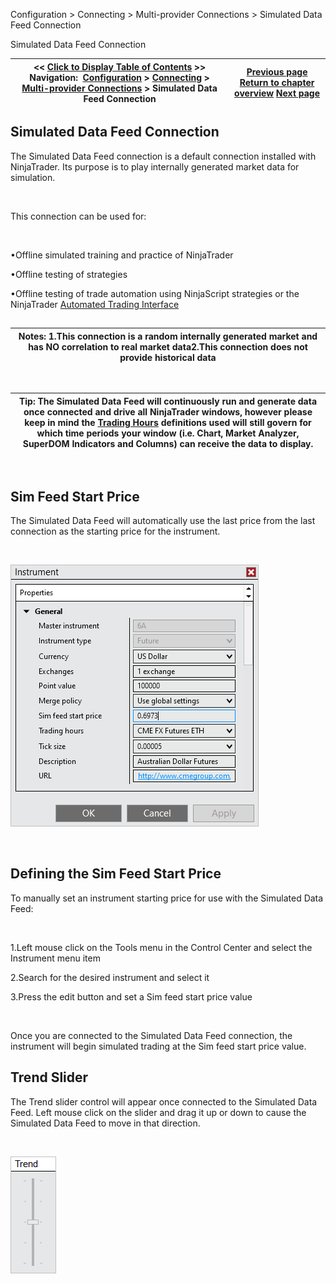 ﻿


Configuration \> Connecting \> Multi\-provider Connections \> Simulated Data Feed Connection






















Simulated Data Feed Connection







| \<\< [Click to Display Table of Contents](simulated_data_feed_connection.md) \>\> **Navigation:**     [Configuration](configuration.md) \> [Connecting](connecting.md) \> [Multi\-provider Connections](multi-provider-connections.md) \> Simulated Data Feed Connection | [Previous page](external_data_feed_connection.md) [Return to chapter overview](multi-provider-connections.md) [Next page](options.md) |
| --- | --- |











## Simulated Data Feed Connection


The Simulated Data Feed connection is a default connection installed with NinjaTrader. Its purpose is to play internally generated market data for simulation. 


 


This connection can be used for:


 


•Offline simulated training and practice of NinjaTrader 

•Offline testing of strategies 

•Offline testing of trade automation using NinjaScript strategies or the NinjaTrader [Automated Trading Interface](automated_trading_interface_at.md) 

## 




| Notes: 1\.This connection is a random internally generated market and has NO correlation to real market data2\.This connection does not provide historical data |
| --- |



 




| Tip: The Simulated Data Feed will continuously run and generate data once connected and drive all NinjaTrader windows, however please keep in mind the [Trading Hours](tradinghours.md) definitions used will still govern for which time periods your window (i.e. Chart, Market Analyzer, SuperDOM Indicators and Columns) can receive the data to display. |
| --- |



 


## Sim Feed Start Price


The Simulated Data Feed will automatically use the last price from the last connection as the starting price for the instrument.


 


![Connecting_SimulatedDataFeed1](connecting_simulateddatafeed1.png)


 


## Defining the Sim Feed Start Price


To manually set an instrument starting price for use with the Simulated Data Feed:


 


1\.Left mouse click on the Tools menu in the Control Center and select the Instrument menu item 

2\.Search for the desired instrument and select it

3\.Press the edit button and set a Sim feed start price value

 


Once you are connected to the Simulated Data Feed connection, the instrument will begin simulated trading at the Sim feed start price value. 


## 


## Trend Slider


The Trend slider control will appear once connected to the Simulated Data Feed. Left mouse click on the slider and drag it up or down to cause the Simulated Data Feed to move in that direction.


 


![Connections_SimulatedDataFeed_TrendSlider](connections_simulateddatafeed_trendslider.png)








